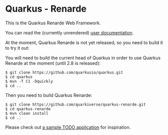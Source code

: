 # Quarkus - Renarde

This is the Quarkus Renarde Web Framework.

You can read the (currently unrendered) [user documentation](/docs/modules/ROOT/pages/index.adoc).

At the moment, Quarkus Renarde is not yet released, so you need to build it to try it out:

You will need to build the current head of Quarkus in order to use Quarkus Renarde at the moment (until 2.8
is released):

```shell
$ git clone https://github.com/quarkusio/quarkus.git
$ cd quarkus
$ mvn -T C1 -Dquickly
$ cd ..
```

Then you need to build Quarkus Renarde:

```shell
$ git clone https://github.com/quarkiverse/quarkus-renarde.git
$ cd quarkus-renarde
$ mvn clean install
$ cd ..
```

Please check out [a sample TODO application](https://github.com/FroMage/quarkus-renarde-todo) for inspiration.
